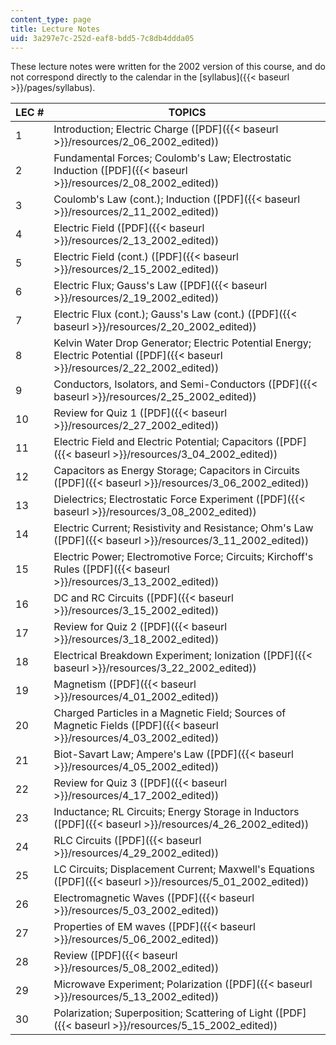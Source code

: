 ```yaml
---
content_type: page
title: Lecture Notes
uid: 3a297e7c-252d-eaf8-bdd5-7c8db4ddda05
---
```


These lecture notes were written for the 2002 version of this course, and do not correspond directly to the calendar in the [syllabus]({{< baseurl >}}/pages/syllabus).

| LEC # | TOPICS |
| --- | --- |
| 1 | Introduction; Electric Charge ([PDF]({{< baseurl >}}/resources/2_06_2002_edited)) |
| 2 | Fundamental Forces; Coulomb's Law; Electrostatic Induction ([PDF]({{< baseurl >}}/resources/2_08_2002_edited)) |
| 3 | Coulomb's Law (cont.); Induction ([PDF]({{< baseurl >}}/resources/2_11_2002_edited)) |
| 4 | Electric Field ([PDF]({{< baseurl >}}/resources/2_13_2002_edited)) |
| 5 | Electric Field (cont.) ([PDF]({{< baseurl >}}/resources/2_15_2002_edited)) |
| 6 | Electric Flux; Gauss's Law ([PDF]({{< baseurl >}}/resources/2_19_2002_edited)) |
| 7 | Electric Flux (cont.); Gauss's Law (cont.) ([PDF]({{< baseurl >}}/resources/2_20_2002_edited)) |
| 8 | Kelvin Water Drop Generator; Electric Potential Energy; Electric Potential ([PDF]({{< baseurl >}}/resources/2_22_2002_edited)) |
| 9 | Conductors, Isolators, and Semi-Conductors ([PDF]({{< baseurl >}}/resources/2_25_2002_edited)) |
| 10 | Review for Quiz 1 ([PDF]({{< baseurl >}}/resources/2_27_2002_edited)) |
| 11 | Electric Field and Electric Potential; Capacitors ([PDF]({{< baseurl >}}/resources/3_04_2002_edited)) |
| 12 | Capacitors as Energy Storage; Capacitors in Circuits ([PDF]({{< baseurl >}}/resources/3_06_2002_edited)) |
| 13 | Dielectrics; Electrostatic Force Experiment ([PDF]({{< baseurl >}}/resources/3_08_2002_edited)) |
| 14 | Electric Current; Resistivity and Resistance; Ohm's Law ([PDF]({{< baseurl >}}/resources/3_11_2002_edited)) |
| 15 | Electric Power; Electromotive Force; Circuits; Kirchoff's Rules ([PDF]({{< baseurl >}}/resources/3_13_2002_edited)) |
| 16 | DC and RC Circuits ([PDF]({{< baseurl >}}/resources/3_15_2002_edited)) |
| 17 | Review for Quiz 2 ([PDF]({{< baseurl >}}/resources/3_18_2002_edited)) |
| 18 | Electrical Breakdown Experiment; Ionization ([PDF]({{< baseurl >}}/resources/3_22_2002_edited)) |
| 19 | Magnetism ([PDF]({{< baseurl >}}/resources/4_01_2002_edited)) |
| 20 | Charged Particles in a Magnetic Field; Sources of Magnetic Fields ([PDF]({{< baseurl >}}/resources/4_03_2002_edited)) |
| 21 | Biot-Savart Law; Ampere's Law ([PDF]({{< baseurl >}}/resources/4_05_2002_edited)) |
| 22 | Review for Quiz 3 ([PDF]({{< baseurl >}}/resources/4_17_2002_edited)) |
| 23 | Inductance; RL Circuits; Energy Storage in Inductors ([PDF]({{< baseurl >}}/resources/4_26_2002_edited)) |
| 24 | RLC Circuits ([PDF]({{< baseurl >}}/resources/4_29_2002_edited)) |
| 25 | LC Circuits; Displacement Current; Maxwell's Equations ([PDF]({{< baseurl >}}/resources/5_01_2002_edited)) |
| 26 | Electromagnetic Waves ([PDF]({{< baseurl >}}/resources/5_03_2002_edited)) |
| 27 | Properties of EM waves ([PDF]({{< baseurl >}}/resources/5_06_2002_edited)) |
| 28 | Review ([PDF]({{< baseurl >}}/resources/5_08_2002_edited)) |
| 29 | Microwave Experiment; Polarization ([PDF]({{< baseurl >}}/resources/5_13_2002_edited)) |
| 30 | Polarization; Superposition; Scattering of Light ([PDF]({{< baseurl >}}/resources/5_15_2002_edited))